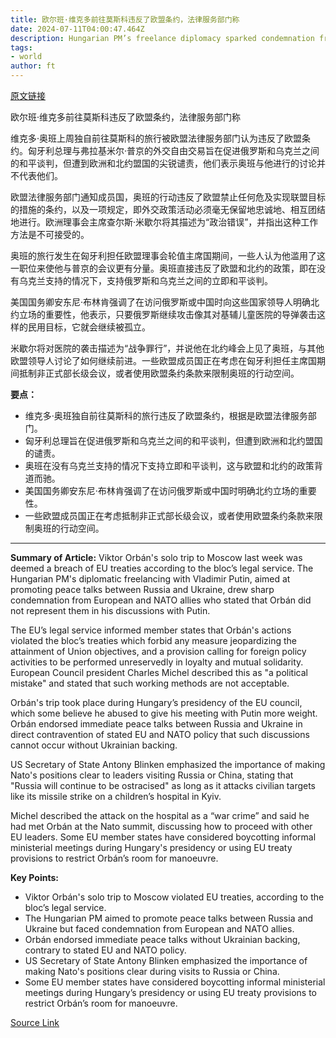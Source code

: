 ```yaml
---
title: 欧尔班·维克多前往莫斯科违反了欧盟条约，法律服务部门称
date: 2024-07-11T04:00:47.464Z
description: Hungarian PM’s freelance diplomacy sparked condemnation from European and Nato allies
tags: 
- world
author: ft
---
```


[原文链接](https://ft.com/content/81b1ccc4-e1af-4e34-a551-a05faad1f6e1)

欧尔班·维克多前往莫斯科违反了欧盟条约，法律服务部门称

维克多·奥班上周独自前往莫斯科的旅行被欧盟法律服务部门认为违反了欧盟条约。匈牙利总理与弗拉基米尔·普京的外交自由交易旨在促进俄罗斯和乌克兰之间的和平谈判，但遭到欧洲和北约盟国的尖锐谴责，他们表示奥班与他进行的讨论并不代表他们。

欧盟法律服务部门通知成员国，奥班的行动违反了欧盟禁止任何危及实现联盟目标的措施的条约，以及一项规定，即外交政策活动必须毫无保留地忠诚地、相互团结地进行。欧洲理事会主席查尔斯·米歇尔将其描述为“政治错误”，并指出这种工作方法是不可接受的。

奥班的旅行发生在匈牙利担任欧盟理事会轮值主席国期间，一些人认为他滥用了这一职位来使他与普京的会议更有分量。奥班直接违反了欧盟和北约的政策，即在没有乌克兰支持的情况下，支持俄罗斯和乌克兰之间的立即和平谈判。

美国国务卿安东尼·布林肯强调了在访问俄罗斯或中国时向这些国家领导人明确北约立场的重要性，他表示，只要俄罗斯继续攻击像其对基辅儿童医院的导弹袭击这样的民用目标，它就会继续被孤立。

米歇尔将对医院的袭击描述为“战争罪行”，并说他在北约峰会上见了奥班，与其他欧盟领导人讨论了如何继续前进。一些欧盟成员国正在考虑在匈牙利担任主席国期间抵制非正式部长级会议，或者使用欧盟条约条款来限制奥班的行动空间。

**要点：**
- 维克多·奥班独自前往莫斯科的旅行违反了欧盟条约，根据是欧盟法律服务部门。
- 匈牙利总理旨在促进俄罗斯和乌克兰之间的和平谈判，但遭到欧洲和北约盟国的谴责。
- 奥班在没有乌克兰支持的情况下支持立即和平谈判，这与欧盟和北约的政策背道而驰。
- 美国国务卿安东尼·布林肯强调了在访问俄罗斯或中国时明确北约立场的重要性。
- 一些欧盟成员国正在考虑抵制非正式部长级会议，或者使用欧盟条约条款来限制奥班的行动空间。

---

 **Summary of Article:**
Viktor Orbán's solo trip to Moscow last week was deemed a breach of EU treaties according to the bloc’s legal service. The Hungarian PM's diplomatic freelancing with Vladimir Putin, aimed at promoting peace talks between Russia and Ukraine, drew sharp condemnation from European and NATO allies who stated that Orbán did not represent them in his discussions with Putin.

The EU’s legal service informed member states that Orbán's actions violated the bloc’s treaties which forbid any measure jeopardizing the attainment of Union objectives, and a provision calling for foreign policy activities to be performed unreservedly in loyalty and mutual solidarity. European Council president Charles Michel described this as "a political mistake" and stated that such working methods are not acceptable.

Orbán's trip took place during Hungary’s presidency of the EU council, which some believe he abused to give his meeting with Putin more weight. Orbán endorsed immediate peace talks between Russia and Ukraine in direct contravention of stated EU and NATO policy that such discussions cannot occur without Ukrainian backing.

US Secretary of State Antony Blinken emphasized the importance of making Nato's positions clear to leaders visiting Russia or China, stating that "Russia will continue to be ostracised" as long as it attacks civilian targets like its missile strike on a children’s hospital in Kyiv.

Michel described the attack on the hospital as a “war crime” and said he had met Orbán at the Nato summit, discussing how to proceed with other EU leaders. Some EU member states have considered boycotting informal ministerial meetings during Hungary's presidency or using EU treaty provisions to restrict Orbán’s room for manoeuvre.

**Key Points:**
- Viktor Orbán's solo trip to Moscow violated EU treaties, according to the bloc’s legal service.
- The Hungarian PM aimed to promote peace talks between Russia and Ukraine but faced condemnation from European and NATO allies.
- Orbán endorsed immediate peace talks without Ukrainian backing, contrary to stated EU and NATO policy.
- US Secretary of State Antony Blinken emphasized the importance of making Nato's positions clear during visits to Russia or China.
- Some EU member states have considered boycotting informal ministerial meetings during Hungary’s presidency or using EU treaty provisions to restrict Orbán’s room for manoeuvre.

[Source Link](https://ft.com/content/81b1ccc4-e1af-4e34-a551-a05faad1f6e1)

